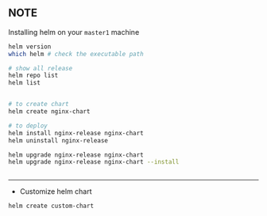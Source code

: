 ## NOTE

Installing helm on your `master1` machine 
```bash 
helm version 
which helm # check the executable path 

# show all release 
helm repo list 
helm list 


# to create chart 
helm create nginx-chart

# to deploy 
helm install nginx-release nginx-chart 
helm uninstall nginx-release 

helm upgrade nginx-release nginx-chart 
helm upgrade nginx-release nginx-chart --install 



```

*** 
- Customize helm chart 
```bash
helm create custom-chart 

```